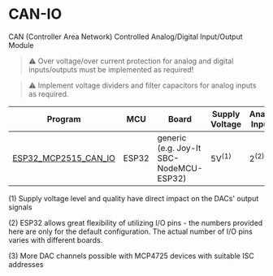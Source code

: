 # CAN-IO
CAN (Controller Area Network) Controlled Analog/Digital Input/Output Module

> :warning: Over voltage/over current protection for analog and digital inputs/outputs must be implemented as required!

> :warning: Implement voltage dividers and filter capacitors for analog inputs as required.

| Program              | MCU | Board                        | Supply Voltage            | Analog Inputs | Analog Outputs | Digital Inputs | Digital Outputs |
| -------------------- | --- | ---------------------------- | ------------------------- | ------------- | -------------- | -------------- | --------------- |
| [ESP32_MCP2515_CAN_IO](https://github.com/matthias-bs/CAN-IO/tree/main/src/ESP32_MCP2515_CAN_IO) | ESP32 | generic<br> (e.g. Joy-It SBC-NodeMCU-ESP32) | 5V<sup>(1)</sup> | 2<sup>(2)</sup> | 2<sup>(3)</sup> (0...5V)    | 6<sup>(2)</sup> | 2<sup>(2)</sup> |


(1) Supply voltage level and quality have direct impact on the DACs' output signals

(2) ESP32 allows great flexibility of utilizing I/O pins - the numbers provided here are only for the default configuration. The actual number of I/O pins varies with different boards.

(3) More DAC channels possible with MCP4725 devices with suitable ISC addresses
